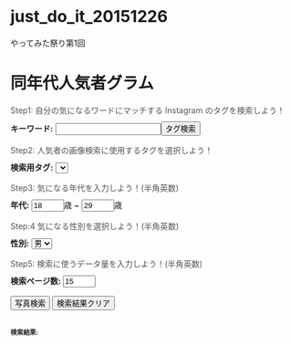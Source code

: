 # just_do_it_20151226
やってみた祭り第1回

<html>
<head>
<script type="text/javascript" src="https://code.jquery.com/jquery-2.1.4.min.js"></script>
<script type="text/javascript" src=“/just_do_it/instafesta/js/core.js"></script>
<link rel="stylesheet" href="https://cdnjs.cloudflare.com/ajax/libs/meyer-reset/2.0/reset.css" type="text/css" />
<!-- style の中はインタフェースの見栄えを整えるためのコード -->
<style>
    body {
        width: 95%;
        margin: 30px auto;
    }

    h1 {
        font-size: 2em;
        margin-bottom: 50px;
    }

    .description {
        color: #555;
        margin: 10px 0;
    }

    strong {
        font-weight: bold;
    }

    .step {
        margin: 15px 0;
    }

    .results {
        margin-top: 30px;
    }

    .results h2 {
        font-weight: bold;
        font-size: 0.8em;
    }

    #imgList {
        list-style-type: none;
    }

    #imgList li{
        margin: 10px 10px;
        float: left;
    }
</style>
</head>

<!-- body の中はインタフェースの構造とボタンなどが押された時のアクションの定義 -->
<body>
<h1>同年代人気者グラム</h1>
<div class="step">
    <p class="description">Step1: 自分の気になるワードにマッチする Instagram のタグを検索しよう！</p>
    <strong>キーワード:</strong> <input id="tag" type="text"/><button onclick="startTagSearch('tag',  'tagSearchResults');">タグ検索</button>
</div>
<div class="step">
  <p class="description">Step2: 人気者の画像検索に使用するタグを選択しよう！</p>
  <strong>検索用タグ:</strong> <select id="tagSearchResults"></select>
</div>
<div class="step">
    <p class="description">Step3: 気になる年代を入力しよう！(半角英数)</p>
    <strong>年代:</strong> <input id="minAge" type="text" value="18" maxlength="2" size="4"/>歳 ~ <input id="maxAge" type="text" value="29"  maxlength="2" size="4"/>歳
</div>
<div class="step">
    <p class="description">Step:4 気になる性別を選択しよう！(半角英数)</p>
    <strong>性別:</strong> <select id="gender"><option value="male">男</option><option value="female">女</option></select>
</div>
<div class="step">
     <p class="description">Step5: 検索に使うデータ量を入力しよう！(半角英数)</p>
    <strong>検索ページ数: </strong> <input id="npages" type="text" value="15" maxlength="2" size="4"/>
</div>
<div class="step">
    <button id="imageSearchBtn" onclick="startImageSearch('tagSearchResults',  'gender', 'minAge', 'maxAge', 'npages', 'imgList', 'imageSearchBtn')">写真検索</button>
    <button onclick="clearImageList('imgList');">検索結果クリア</button>
</div>

<div class="results">
<h2>検索結果:</h2>
<ol id="imgList" class="clearfix"></ol>
</div>
</body>
</html>
